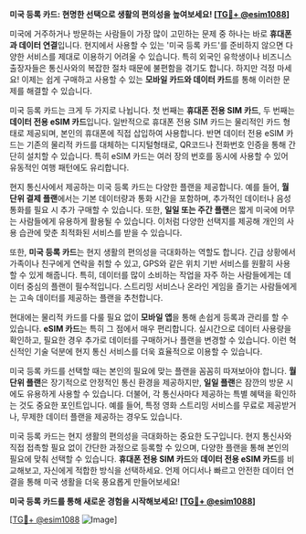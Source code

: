 **미국 등록 카드: 현명한 선택으로 생활의 편의성을 높여보세요! [[TG💪+ @esim1088](https://t.me/s/esim1088)]**

미국에 거주하거나 방문하는 사람들이 가장 많이 고민하는 문제 중 하나는 바로 **휴대폰과 데이터 연결**입니다. 현지에서 사용할 수 있는 '미국 등록 카드'를 준비하지 않으면 다양한 서비스를 제대로 이용하기 어려울 수 있습니다. 특히 외국인 유학생이나 비즈니스 출장자들은 통신사와의 복잡한 절차 때문에 불편함을 겪기도 합니다. 하지만 걱정 마세요! 이제는 쉽게 구매하고 사용할 수 있는 **모바일 카드와 데이터 카드**를 통해 이러한 문제를 해결할 수 있습니다.

미국 등록 카드는 크게 두 가지로 나뉩니다. 첫 번째는 **휴대폰 전용 SIM 카드**, 두 번째는 **데이터 전용 eSIM 카드**입니다. 일반적으로 휴대폰 전용 SIM 카드는 물리적인 카드 형태로 제공되며, 본인의 휴대폰에 직접 삽입하여 사용합니다. 반면 데이터 전용 eSIM 카드는 기존의 물리적 카드를 대체하는 디지털형태로, QR코드나 전화번호 인증을 통해 간단히 설치할 수 있습니다. 특히 eSIM 카드는 여러 장의 번호를 동시에 사용할 수 있어 유동적인 여행 패턴에도 유리합니다.

현지 통신사에서 제공하는 미국 등록 카드는 다양한 플랜을 제공합니다. 예를 들어, **월 단위 결제 플랜**에서는 기본 데이터량과 통화 시간을 포함하며, 추가적인 데이터나 음성 통화를 필요 시 추가 구매할 수 있습니다. 또한, **일일 또는 주간 플랜**은 짧게 미국에 머무는 사람들에게 유용하게 활용될 수 있습니다. 이처럼 다양한 선택지를 제공해 개인의 사용 습관에 맞춘 최적화된 서비스를 받을 수 있습니다.

또한, **미국 등록 카드**는 현지 생활의 편의성을 극대화하는 역할도 합니다. 긴급 상황에서 가족이나 친구에게 연락을 취할 수 있고, GPS와 같은 위치 기반 서비스를 원활히 사용할 수 있게 해줍니다. 특히, 데이터를 많이 소비하는 작업을 자주 하는 사람들에게는 데이터 중심의 플랜이 필수적입니다. 스트리밍 서비스나 온라인 게임을 즐기는 사람들에게는 고속 데이터를 제공하는 플랜을 추천합니다.

현대에는 물리적 카드를 다룰 필요 없이 **모바일 앱**을 통해 손쉽게 등록과 관리를 할 수 있습니다. **eSIM 카드**는 특히 그 점에서 매우 편리합니다. 실시간으로 데이터 사용량을 확인하고, 필요한 경우 추가로 데이터를 구매하거나 플랜을 변경할 수 있습니다. 이런 혁신적인 기술 덕분에 현지 통신 서비스를 더욱 효율적으로 이용할 수 있습니다.

미국 등록 카드를 선택할 때는 본인의 필요에 맞는 플랜을 꼼꼼히 따져보아야 합니다. **월 단위 플랜**은 장기적으로 안정적인 통신 환경을 제공하지만, **일일 플랜**은 잠깐의 방문 시에도 유용하게 사용할 수 있습니다. 더불어, 각 통신사마다 제공하는 특별 혜택을 확인하는 것도 중요한 포인트입니다. 예를 들어, 특정 영화 스트리밍 서비스를 무료로 제공받거나, 무제한 데이터 플랜을 제공하는 경우도 있습니다.

미국 등록 카드는 현지 생활의 편의성을 극대화하는 중요한 도구입니다. 현지 통신사와 직접 접촉할 필요 없이 간단한 과정으로 등록할 수 있으며, 다양한 플랜을 통해 본인의 필요에 맞춰 선택할 수 있습니다. **휴대폰 전용 SIM 카드**와 **데이터 전용 eSIM 카드**를 비교해보고, 자신에게 적합한 방식을 선택하세요. 언제 어디서나 빠르고 안전한 데이터 연결을 통해 미국 생활을 더욱 풍요롭게 만들어보세요!

**미국 등록 카드를 통해 새로운 경험을 시작해보세요! [[TG💪+ @esim1088](https://t.me/s/esim1088)]**

[[TG💪+ @esim1088](https://t.me/s/esim1088) ![Image](https://i.postimg.cc/Y0z9fWf4/image.png)]